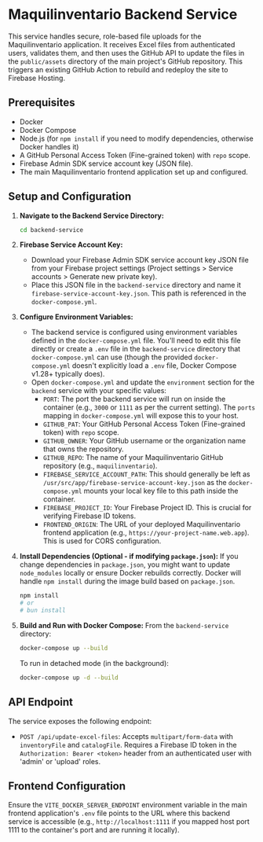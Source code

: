 # Maquilinventario Backend Service

This service handles secure, role-based file uploads for the Maquilinventario application. It receives Excel files from authenticated users, validates them, and then uses the GitHub API to update the files in the `public/assets` directory of the main project's GitHub repository. This triggers an existing GitHub Action to rebuild and redeploy the site to Firebase Hosting.

## Prerequisites

- Docker
- Docker Compose
- Node.js (for `npm install` if you need to modify dependencies, otherwise Docker handles it)
- A GitHub Personal Access Token (Fine-grained token) with `repo` scope.
- Firebase Admin SDK service account key (JSON file).
- The main Maquilinventario frontend application set up and configured.

## Setup and Configuration

1.  **Navigate to the Backend Service Directory:**

    ```bash
    cd backend-service
    ```

2.  **Firebase Service Account Key:**

    - Download your Firebase Admin SDK service account key JSON file from your Firebase project settings (Project settings > Service accounts > Generate new private key).
    - Place this JSON file in the `backend-service` directory and name it `firebase-service-account-key.json`. This path is referenced in the `docker-compose.yml`.

3.  **Configure Environment Variables:**

    - The backend service is configured using environment variables defined in the `docker-compose.yml` file. You'll need to edit this file directly or create a `.env` file in the `backend-service` directory that `docker-compose.yml` can use (though the provided `docker-compose.yml` doesn't explicitly load a `.env` file, Docker Compose v1.28+ typically does).
    - Open `docker-compose.yml` and update the `environment` section for the `backend` service with your specific values:
      - `PORT`: The port the backend service will run on inside the container (e.g., `3000` or `1111` as per the current setting). The `ports` mapping in `docker-compose.yml` will expose this to your host.
      - `GITHUB_PAT`: Your GitHub Personal Access Token (Fine-grained token) with `repo` scope.
      - `GITHUB_OWNER`: Your GitHub username or the organization name that owns the repository.
      - `GITHUB_REPO`: The name of your Maquilinventario GitHub repository (e.g., `maquilinventario`).
      - `FIREBASE_SERVICE_ACCOUNT_PATH`: This should generally be left as `/usr/src/app/firebase-service-account-key.json` as the `docker-compose.yml` mounts your local key file to this path inside the container.
      - `FIREBASE_PROJECT_ID`: Your Firebase Project ID. This is crucial for verifying Firebase ID tokens.
      - `FRONTEND_ORIGIN`: The URL of your deployed Maquilinventario frontend application (e.g., `https://your-project-name.web.app`). This is used for CORS configuration.

4.  **Install Dependencies (Optional - if modifying `package.json`):**
    If you change dependencies in `package.json`, you might want to update `node_modules` locally or ensure Docker rebuilds correctly. Docker will handle `npm install` during the image build based on `package.json`.

    ```bash
    npm install
    # or
    # bun install
    ```

5.  **Build and Run with Docker Compose:**
    From the `backend-service` directory:
    ```bash
    docker-compose up --build
    ```
    To run in detached mode (in the background):
    ```bash
    docker-compose up -d --build
    ```

## API Endpoint

The service exposes the following endpoint:

- `POST /api/update-excel-files`: Accepts `multipart/form-data` with `inventoryFile` and `catalogFile`. Requires a Firebase ID token in the `Authorization: Bearer <token>` header from an authenticated user with 'admin' or 'upload' roles.

## Frontend Configuration

Ensure the `VITE_DOCKER_SERVER_ENDPOINT` environment variable in the main frontend application's `.env` file points to the URL where this backend service is accessible (e.g., `http://localhost:1111` if you mapped host port 1111 to the container's port and are running it locally).
